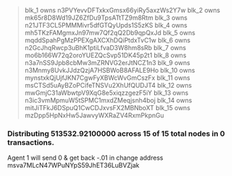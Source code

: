 > blk_1 owns n3PVYevvDFTxkxGmsx66yiRy5axzWs2Y7w
> blk_2 owns mk65r8D8Wd19JZ6ZfDu9TpsATtTZ9m8Rtm
> blk_3 owns n21JTF3CL5PMMMivr5dfGTQyUpds1S5zKS
> blk_4 owns mh5TKzFAMgmxJn97mw7Qf2qQ2Db9qpQxJd
> blk_5 owns mqddSpahPgMzPPEXgAXCXhDQiPtdxTvC1w
> blk_6 owns n2GcJhqRwcp3uBhK1ptiLfvaD3W8hm8sRb
> blk_7 owns mo6b166W72q2oroYUEZQcSvp51DK45p2t1
> blk_8 owns n3a7nSS9Jpb8cbMw3mZRNVG2erJtNCZ1n3
> blk_9 owns n3Mnmy8UvkJJdzQzjA7HSBWoB8AFALE9Ho
> blk_10 owns mynstxkQjUjfJKN7CgwFyXBWcWvGmCszFx
> blk_11 owns msCTSd5uAyBZoPCifeTNSVu2XhUfQUDJT4
> blk_12 owns mwGmjC31aWbwtpV9XqG8e5xiqzzgezF5iY
> blk_13 owns n3ic3vmMpmuW5tSPMC1mxdZMeqjsnh4boj
> blk_14 owns mitJiTFkJ6DSpuQ1CwCDJxvsFX2MBNboXT
> blk_15 owns mzDpp5HpNxHw5JawvyWXRaZV4RxmPkpnGu

### Distributing 513532.92100000 across 15 of 15 total nodes in 0 transactions.
Agent 1 will send 0 & get back -.01 in change address msva7MLcN47WPuNYpS59JhET36LuBVZjak

